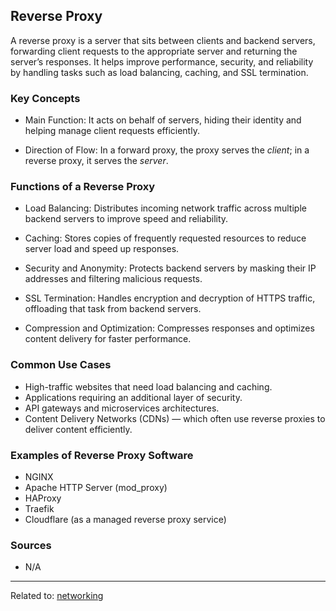 ## Reverse Proxy
A reverse proxy is a server that sits between clients and backend servers, forwarding client requests to the appropriate server and returning the server’s responses. It helps improve performance, security, and reliability by handling tasks such as load balancing, caching, and SSL termination.


### Key Concepts

* Main Function: It acts on behalf of servers, hiding their identity and helping manage client requests efficiently.

* Direction of Flow: In a forward proxy, the proxy serves the *client*; in a reverse proxy, it serves the *server*.



### Functions of a Reverse Proxy

* Load Balancing:
  Distributes incoming network traffic across multiple backend servers to improve speed and reliability.

* Caching:
  Stores copies of frequently requested resources to reduce server load and speed up responses.

* Security and Anonymity:
  Protects backend servers by masking their IP addresses and filtering malicious requests.

* SSL Termination:
  Handles encryption and decryption of HTTPS traffic, offloading that task from backend servers.

* Compression and Optimization:
  Compresses responses and optimizes content delivery for faster performance.



### Common Use Cases

* High-traffic websites that need load balancing and caching.
* Applications requiring an additional layer of security.
* API gateways and microservices architectures.
* Content Delivery Networks (CDNs) — which often use reverse proxies to deliver content efficiently.



### Examples of Reverse Proxy Software

* NGINX
* Apache HTTP Server (mod_proxy)
* HAProxy
* Traefik
* Cloudflare (as a managed reverse proxy service)



### Sources

* N/A

<hr>

Related to: [networking](networking)